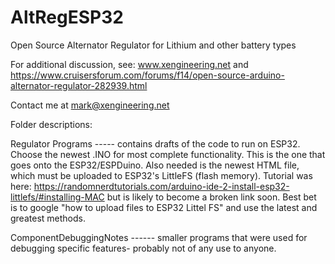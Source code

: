 # AltRegESP32
Open Source Alternator Regulator for Lithium and other battery types

For additional discussion, see:
www.xengineering.net
and
https://www.cruisersforum.com/forums/f14/open-source-arduino-alternator-regulator-282939.html

Contact me at mark@xengineering.net 

Folder descriptions:

Regulator Programs ----- contains drafts of the code to run on ESP32.  Choose the newest .INO for most complete functionality.  This is the one that goes onto the ESP32/ESPDuino.  Also needed is the newest HTML file, which must be uploaded to ESP32's LittleFS (flash memory).  Tutorial was here: https://randomnerdtutorials.com/arduino-ide-2-install-esp32-littlefs/#installing-MAC  but is likely to become a broken link soon.  Best bet is to google "how to upload files to ESP32 Littel FS" and use the latest and greatest methods.

ComponentDebuggingNotes ------  smaller programs that were used for debugging specific features- probably not of any use to anyone.




